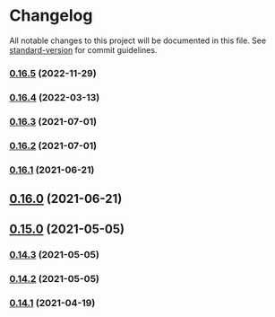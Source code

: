 # Changelog

All notable changes to this project will be documented in this file. See [standard-version](https://github.com/conventional-changelog/standard-version) for commit guidelines.

### [0.16.5](https://github.com/membean/react-uikit/compare/v0.16.4...v0.16.5) (2022-11-29)

### [0.16.4](https://github.com/membean/react-uikit/compare/v0.16.3...v0.16.4) (2022-03-13)

### [0.16.3](https://github.com/membean/react-uikit/compare/v0.16.2...v0.16.3) (2021-07-01)

### [0.16.2](https://github.com/membean/react-uikit/compare/v0.16.1...v0.16.2) (2021-07-01)

### [0.16.1](https://github.com/membean/react-uikit/compare/v0.16.0...v0.16.1) (2021-06-21)

## [0.16.0](https://github.com/membean/react-uikit/compare/v0.15.0...v0.16.0) (2021-06-21)

## [0.15.0](https://github.com/membean/react-uikit/compare/v0.14.3...v0.15.0) (2021-05-05)

### [0.14.3](https://github.com/membean/react-uikit/compare/v0.14.2...v0.14.3) (2021-05-05)

### [0.14.2](https://github.com/membean/react-uikit/compare/v0.14.1...v0.14.2) (2021-05-05)

### [0.14.1](https://github.com/membean/react-uikit/compare/v0.13.0...v0.14.1) (2021-04-19)

